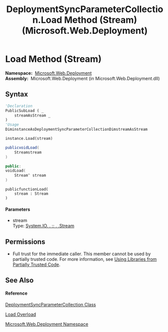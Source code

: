 ﻿---
title: DeploymentSyncParameterCollection.Load Method (Stream) (Microsoft.Web.Deployment)
TOCTitle: Load Method (Stream)
ms:assetid: M:Microsoft.Web.Deployment.DeploymentSyncParameterCollection.Load(System.IO.Stream)
ms:mtpsurl: https://msdn.microsoft.com/en-us/library/microsoft.web.deployment.deploymentsyncparametercollection.load(v=VS.90)
ms:contentKeyID: 22754068
ms.date: 05/02/2012
mtps_version: v=VS.90
dev_langs:
- vb
- csharp
- c++
- jscript
api_location:
- Microsoft.Web.Deployment.dll
api_name:
- Microsoft.Web.Deployment.DeploymentSyncParameterCollection.Load
api_type:
- Managed
topic_type:
- apiref
- kbSyntax
product_family_name: VS
ROBOTS: INDEX,FOLLOW
---

# Load Method (Stream)

**Namespace:**  [Microsoft.Web.Deployment](microsoft-web-deployment-namespace.md)  
**Assembly:**  Microsoft.Web.Deployment (in Microsoft.Web.Deployment.dll)

## Syntax

``` vb
'Declaration
PublicSubLoad ( _
    streamAsStream _
)
'Usage
DiminstanceAsDeploymentSyncParameterCollectionDimstreamAsStream

instance.Load(stream)
```

``` csharp
publicvoidLoad(
    Streamstream
)
```

``` c++
public:
voidLoad(
    Stream^ stream
)
```

``` jscript
publicfunctionLoad(
    stream : Stream
)
```

#### Parameters

  - stream  
    Type: [System.IO. . :: . .Stream](https://msdn.microsoft.com/en-us/library/8f86tw9e\(v=vs.90\))  

## Permissions

  - Full trust for the immediate caller. This member cannot be used by partially trusted code. For more information, see [Using Libraries from Partially Trusted Code](https://msdn.microsoft.com/en-us/library/8skskf63\(v=vs.90\)).

## See Also

#### Reference

[DeploymentSyncParameterCollection Class](deploymentsyncparametercollection-class-microsoft-web-deployment.md)

[Load Overload](deploymentsyncparametercollection-load-method-microsoft-web-deployment.md)

[Microsoft.Web.Deployment Namespace](microsoft-web-deployment-namespace.md)

